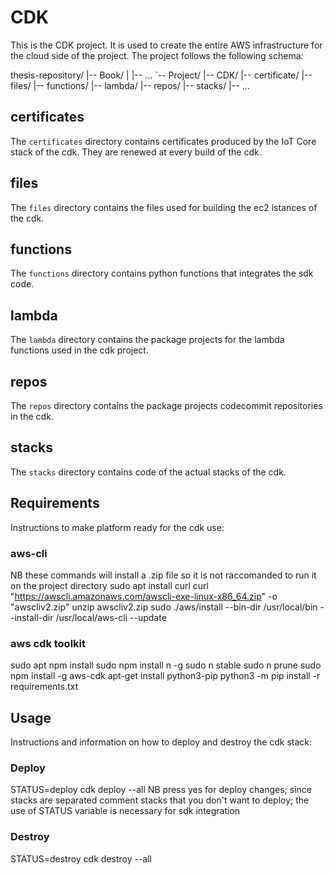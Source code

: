 # CDK

This is the CDK project. It is used to create the entire AWS infrastructure for the cloud side of the project. The project follows the following schema:

thesis-repository/
|-- Book/
|   |-- ...
`-- Project/
    |-- CDK/
        |-- certificate/
        |-- files/
        |-- functions/
        |-- lambda/
        |-- repos/
        |-- stacks/
    |-- ...

## certificates

The `certificates` directory contains certificates produced by the IoT Core stack of the cdk. They are renewed at every build of the cdk.

## files

The `files` directory contains the files used for building the ec2 istances of the cdk.

## functions

The `functions` directory contains python functions that integrates the sdk code.

## lambda

The `lambda` directory contains the package projects for the lambda functions used in the cdk project.

## repos

The `repos` directory contains the package projects codecommit repositories in the cdk.

## stacks

The `stacks` directory contains code of the actual stacks of the cdk.

## Requirements
Instructions to make platform ready for the cdk use:

### aws-cli 
NB these commands will install a .zip file so it is not raccomanded to run it on the project directory
sudo apt install curl
curl "https://awscli.amazonaws.com/awscli-exe-linux-x86_64.zip" -o "awscliv2.zip"
unzip awscliv2.zip
sudo ./aws/install --bin-dir /usr/local/bin --install-dir /usr/local/aws-cli --update

### aws cdk toolkit 
sudo apt npm install
sudo npm install n -g
sudo n stable
sudo n prune
sudo npm install -g aws-cdk
apt-get install python3-pip
python3 -m pip install -r requirements.txt


## Usage
Instructions and information on how to deploy and destroy the cdk stack:
 ### Deploy
 STATUS=deploy cdk deploy --all
NB press yes for deploy changes; since stacks are separated comment stacks that you don't want to deploy; the use of STATUS variable is necessary for sdk integration

 ### Destroy
 STATUS=destroy cdk destroy --all